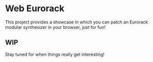 # Web Eurorack
This project provides a showcase in which you can patch an Eurorack modular synthesizer in your browser, just for fun!

## WIP
Stay tuned for when things really get interesting!
